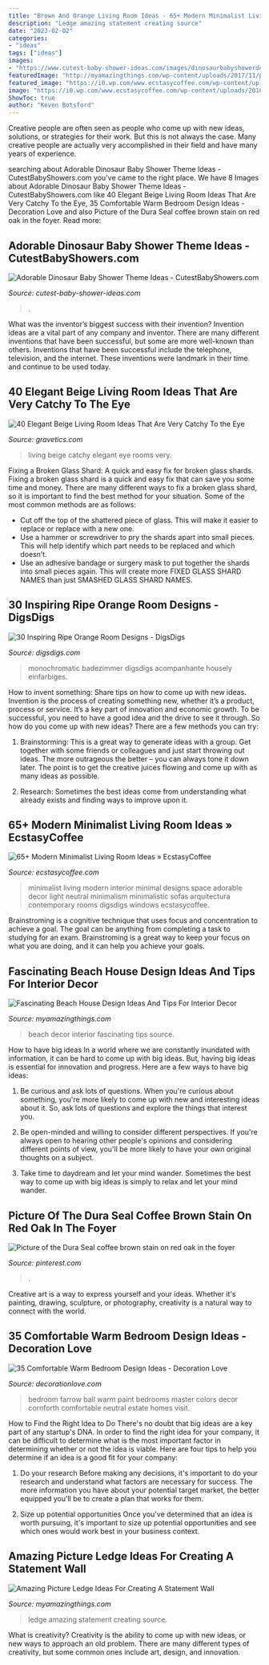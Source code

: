 ```yaml
---
title: "Brown And Orange Living Room Ideas - 65+ Modern Minimalist Living Room Ideas » Ecstasycoffee"
description: "Ledge amazing statement creating source"
date: "2023-02-02"
categories:
- "ideas"
tags: ["ideas"]
images:
- "https://www.cutest-baby-shower-ideas.com/images/dinosaurbabyshowerdecor.jpg"
featuredImage: "http://myamazingthings.com/wp-content/uploads/2017/11/picture-ledge-3-.jpg"
featured_image: "https://i0.wp.com/www.ecstasycoffee.com/wp-content/uploads/2016/10/Minimalist-Living-Room-Ideas-19.jpg?resize=554%2C940"
image: "https://i0.wp.com/www.ecstasycoffee.com/wp-content/uploads/2016/10/Minimalist-Living-Room-Ideas-19.jpg?resize=554%2C940"
ShowToc: true
author: "Keven Botsford"
---
```



Creative people are often seen as people who come up with new ideas, solutions, or strategies for their work. But this is not always the case. Many creative people are actually very accomplished in their field and have many years of experience.

	

		
searching about Adorable Dinosaur Baby Shower Theme Ideas - CutestBabyShowers.com you've came to the right place. We have 8 Images about Adorable Dinosaur Baby Shower Theme Ideas - CutestBabyShowers.com like 40 Elegant Beige Living Room Ideas That Are Very Catchy To the Eye, 35 Comfortable Warm Bedroom Design Ideas - Decoration Love and also Picture of the Dura Seal coffee brown stain on red oak in the foyer. Read more:
		
    
## Adorable Dinosaur Baby Shower Theme Ideas - CutestBabyShowers.com

<img loading=lazy src="https://www.cutest-baby-shower-ideas.com/images/dinosaurbabyshowerdecor.jpg" onerror="this.onerror=null;this.src='https://tse1.mm.bing.net/th?id=OIP.B6zo3k43xERcbbo2qeJqugHaJ4&amp;pid=15.1';" alt="Adorable Dinosaur Baby Shower Theme Ideas - CutestBabyShowers.com">

_Source: cutest-baby-shower-ideas.com_

>. 

	

What was the inventor’s biggest success with their invention?
Invention ideas are a vital part of any company and inventor. There are many different inventions that have been successful, but some are more well-known than others. Inventions that have been successful include the telephone, television, and the internet. These inventions were landmark in their time and continue to be used today.

    
## 40 Elegant Beige Living Room Ideas That Are Very Catchy To The Eye

<img loading=lazy src="http://www.gravetics.com/wp-content/uploads/2017/09/Beige-Living-Room-Ideas.jpg" onerror="this.onerror=null;this.src='https://tse2.mm.bing.net/th?id=OIP.RBkyM1CanG7HszUvOHSfiAHaJq&amp;pid=15.1';" alt="40 Elegant Beige Living Room Ideas That Are Very Catchy To the Eye">

_Source: gravetics.com_

>living beige catchy elegant eye rooms very. 

	

Fixing a Broken Glass Shard: A quick and easy fix for broken glass shards.
Fixing a broken glass shard is a quick and easy fix that can save you some time and money. There are many different ways to fix a broken glass shard, so it is important to find the best method for your situation. Some of the most common methods are as follows:
- Cut off the top of the shattered piece of glass. This will make it easier to replace or replace with a new one.
- Use a hammer or screwdriver to pry the shards apart into small pieces. This will help identify which part needs to be replaced and which doesn’t.
- Use an adhesive bandage or surgery mask to put together the shards into small pieces again. This will create more FIXED GLASS SHARD NAMES than just SMASHED GLASS SHARD NAMES.

    
## 30 Inspiring Ripe Orange Room Designs - DigsDigs

<img loading=lazy src="https://www.digsdigs.com/photos/bright-and-inspiring-orange-room-designs-18.jpg" onerror="this.onerror=null;this.src='https://tse3.mm.bing.net/th?id=OIP.7PK3Cf_wPfMezy1qKjPLfAHaJ-&amp;pid=15.1';" alt="30 Inspiring Ripe Orange Room Designs - DigsDigs">

_Source: digsdigs.com_

>monochromatic badezimmer digsdigs acompanhante housely einfarbiges. 

	

How to invent something: Share tips on how to come up with new ideas.
Invention is the process of creating something new, whether it’s a product, process or service. It’s a key part of innovation and economic growth. To be successful, you need to have a good idea and the drive to see it through.
So how do you come up with new ideas? There are a few methods you can try:

1. Brainstorming: This is a great way to generate ideas with a group. Get together with some friends or colleagues and just start throwing out ideas. The more outrageous the better – you can always tone it down later. The point is to get the creative juices flowing and come up with as many ideas as possible.

2. Research: Sometimes the best ideas come from understanding what already exists and finding ways to improve upon it.

    
## 65+ Modern Minimalist Living Room Ideas » EcstasyCoffee

<img loading=lazy src="https://i0.wp.com/www.ecstasycoffee.com/wp-content/uploads/2016/10/Minimalist-Living-Room-Ideas-19.jpg?resize=554%2C940" onerror="this.onerror=null;this.src='https://tse3.mm.bing.net/th?id=OIP.pVsalGlE9DjiMo4W06TSYQHaMk&amp;pid=15.1';" alt="65+ Modern Minimalist Living Room Ideas » EcstasyCoffee">

_Source: ecstasycoffee.com_

>minimalist living modern interior minimal designs space adorable decor light neutral minimalism minimalistic sofas arquitectura contemporary rooms digsdigs windows ecstasycoffee. 

	

Brainstroming is a cognitive technique that uses focus and concentration to achieve a goal. The goal can be anything from completing a task to studying for an exam. Brainstroming is a great way to keep your focus on what you are doing, and it can help you achieve your goals.

    
## Fascinating Beach House Design Ideas And Tips For Interior Decor

<img loading=lazy src="http://myamazingthings.com/wp-content/uploads/2017/08/beach-style-design-4.jpg" onerror="this.onerror=null;this.src='https://tse3.mm.bing.net/th?id=OIP.MwQsuWTa0sY_sq3dbfkLbwHaLH&amp;pid=15.1';" alt="Fascinating Beach House Design Ideas And Tips For Interior Decor">

_Source: myamazingthings.com_

>beach decor interior fascinating tips source. 

	

How to have big ideas
In a world where we are constantly inundated with information, it can be hard to come up with big ideas. But, having big ideas is essential for innovation and progress. Here are a few ways to have big ideas:
1) Be curious and ask lots of questions. When you're curious about something, you're more likely to come up with new and interesting ideas about it. So, ask lots of questions and explore the things that interest you.

2) Be open-minded and willing to consider different perspectives. If you're always open to hearing other people's opinions and considering different points of view, you'll be more likely to have your own original thoughts on a subject.

3) Take time to daydream and let your mind wander. Sometimes the best way to come up with big ideas is simply to relax and let your mind wander.

    
## Picture Of The Dura Seal Coffee Brown Stain On Red Oak In The Foyer

<img loading=lazy src="https://i.pinimg.com/736x/fe/4b/6c/fe4b6c1bdee297a62794e051b6bc0406.jpg" onerror="this.onerror=null;this.src='https://tse4.mm.bing.net/th?id=OIP.niYyYDNqVQD-sMg7c-sIbgAAAA&amp;pid=15.1';" alt="Picture of the Dura Seal coffee brown stain on red oak in the foyer">

_Source: pinterest.com_

>. 

	

Creative art is a way to express yourself and your ideas. Whether it's painting, drawing, sculpture, or photography, creativity is a natural way to connect with the world.

    
## 35 Comfortable Warm Bedroom Design Ideas - Decoration Love

<img loading=lazy src="http://www.decorationlove.com/wp-content/uploads/2016/07/Farrow-and-Ball-Paint-Colors-Bedroom.jpg" onerror="this.onerror=null;this.src='https://tse3.mm.bing.net/th?id=OIP.Hz_y1dTU22HlP0HQRqN4PQHaLJ&amp;pid=15.1';" alt="35 Comfortable Warm Bedroom Design Ideas - Decoration Love">

_Source: decorationlove.com_

>bedroom farrow ball warm paint bedrooms master colors decor cornforth comfortable neutral estate homes visit. 

	

How to Find the Right Idea to Do
There's no doubt that big ideas are a key part of any startup's DNA. In order to find the right idea for your company, it can be difficult to determine what is the most important factor in determining whether or not the idea is viable. Here are four tips to help you determine if an idea is a good fit for your company:
1. Do your research
 Before making any decisions, it's important to do your research and understand what factors are necessary for success. The more information you have about your potential target market, the better equipped you'll be to create a plan that works for them.

2. Size up potential opportunities
Once you've determined that an idea is worth pursuing, it's important to size up potential opportunities and see which ones would work best in your business context.

    
## Amazing Picture Ledge Ideas For Creating A Statement Wall

<img loading=lazy src="http://myamazingthings.com/wp-content/uploads/2017/11/picture-ledge-3-.jpg" onerror="this.onerror=null;this.src='https://tse3.mm.bing.net/th?id=OIP.XlUHWtlI0KPWMwaJKUdaiAHaLG&amp;pid=15.1';" alt="Amazing Picture Ledge Ideas For Creating A Statement Wall">

_Source: myamazingthings.com_

>ledge amazing statement creating source. 

	

What is creativity?
Creativity is the ability to come up with new ideas, or new ways to approach an old problem. There are many different types of creativity, but some common ones include art, design, and innovation.

